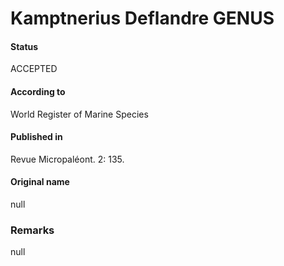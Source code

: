 Kamptnerius Deflandre GENUS
=======

#### Status
ACCEPTED

#### According to
World Register of Marine Species

#### Published in
Revue Micropaléont. 2: 135.

#### Original name
null

### Remarks
null